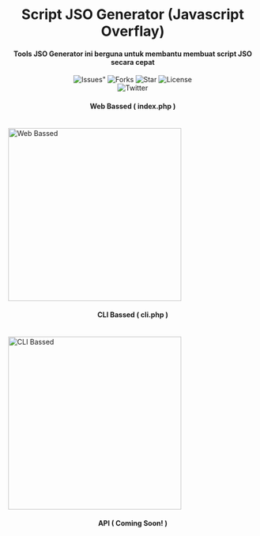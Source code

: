 <H1 align="center">Script JSO Generator (Javascript Overflay)
</H1>
<H4 align="center">Tools JSO Generator ini berguna untuk membantu membuat script JSO secara cepat </H4>

<p align="center">
 <img src="https://img.shields.io/github/issues/norahmad/jso-generator" alt=Issues">
 <img src="https://img.shields.io/github/forks/norahmad/jso-generator" alt="Forks">
 <img src="https://img.shields.io/github/stars/norahmad/jso-generator" alt="Star">
 <img src="https://img.shields.io/github/license/norahmad/jso-generator" alt="License"> <br>
 <img src="https://img.shields.io/twitter/url?url=https%3A%2F%2Fgithub.com%2Fnorahmad%2Fjso-generator" alt="Twitter"> <br>

 <h4 align="center">Web Bassed ( index.php )</h4> <br>
 <img src="https://i.ibb.co/7n0tX39/image.png" alt="Web Bassed" width="350">
 <h4 align="center">CLI Bassed ( cli.php )</h4> <br> 
 <img src="https://i.ibb.co/2vmxNY3/carbon-4.png" alt="CLI Bassed" width="350">
 <h4 align="center">API ( Coming Soon! )</h4>
</p>
